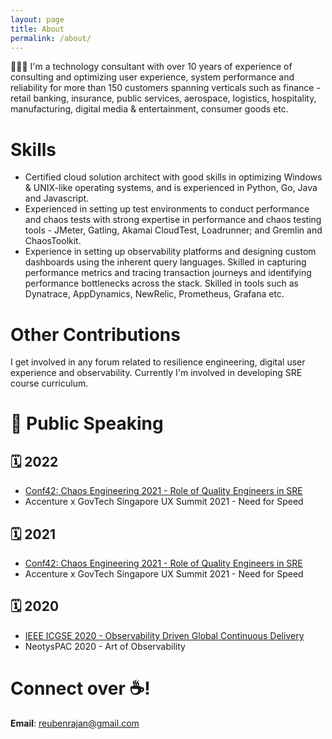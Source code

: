 ```yaml
---
layout: page
title: About
permalink: /about/
---
```


🙋🏽‍♂️ I'm a technology consultant with over 10 years of experience of consulting and optimizing user experience, system performance and reliability for more than 150 customers spanning verticals such as finance - retail banking, insurance, public services, aerospace, logistics, hospitality, manufacturing, digital media & entertainment, consumer goods etc.

# Skills
* Certified cloud solution architect with good skills in optimizing Windows & UNIX-like operating systems, and is experienced in Python, Go, Java and Javascript.
* Experienced in setting up test environments to conduct performance and chaos tests with strong expertise in performance and chaos testing tools - JMeter, Gatling, Akamai CloudTest, Loadrunner; and Gremlin and ChaosToolkit.
* Experience in setting up observability platforms and designing custom dashboards using the inherent query languages. Skilled in capturing performance metrics and tracing transaction journeys and identifying performance bottlenecks across the stack. Skilled in tools such as Dynatrace, AppDynamics, NewRelic, Prometheus, Grafana etc.

# Other Contributions
I get involved in any forum related to resilience engineering, digital user experience and observability. Currently I'm involved in developing SRE course curriculum.

# 📢 Public Speaking
## 🗓 2022
* [Conf42: Chaos Engineering 2021 - Role of Quality Engineers in SRE ](https://www.conf42.com/Chaos_Engineering_2021_Reuben_Rajan_George_sre_quality_engineers)
* Accenture x GovTech Singapore UX Summit 2021 - Need for Speed

## 🗓 2021
* [Conf42: Chaos Engineering 2021 - Role of Quality Engineers in SRE ](https://www.conf42.com/Chaos_Engineering_2021_Reuben_Rajan_George_sre_quality_engineers)
* Accenture x GovTech Singapore UX Summit 2021 - Need for Speed

## 🗓 2020
* [IEEE ICGSE 2020 - Observability Driven Global Continuous Delivery](https://conf.researchr.org/details/icgse-2020/icgse-2020-icgse---industry-talks/1/Observability-Driven-Development-and-Continuous-Delivery)
* NeotysPAC 2020 - Art of Observability

# Connect over ☕️! 
**Email**: [reubenrajan@gmail.com](mailto:reubenrajan@gmail.com)